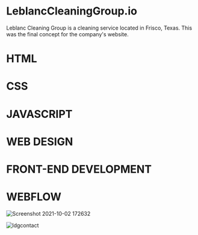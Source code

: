 # LeblancCleaningGroup.io
Leblanc Cleaning Group is a cleaning service located in Frisco, Texas. 
This was the final concept for the company's website. 

# HTML 
# CSS
# JAVASCRIPT 
# WEB DESIGN 
# FRONT-END DEVELOPMENT 
# WEBFLOW 

![Screenshot 2021-10-02 172632](https://user-images.githubusercontent.com/78777206/135733289-eec11d0e-eada-405e-a8fc-927d9b2421f4.png)


![ldgcontact](https://user-images.githubusercontent.com/78777206/135733219-28233c75-8649-4dbe-b747-2b517736da41.png)
